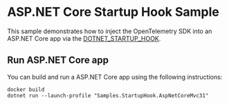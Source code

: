 # ASP.NET Core Startup Hook Sample
This sample demonstrates how to inject the OpenTelemetry SDK into an ASP.NET Core app via the [DOTNET_STARTUP_HOOK](https://github.com/dotnet/runtime/blob/main/docs/design/features/host-startup-hook.md).

## Run ASP.NET Core app
You can build and run a ASP.NET Core app using the following instructions:

```console
docker build
dotnet run --launch-profile "Samples.StartupHook.AspNetCoreMvc31"
```
